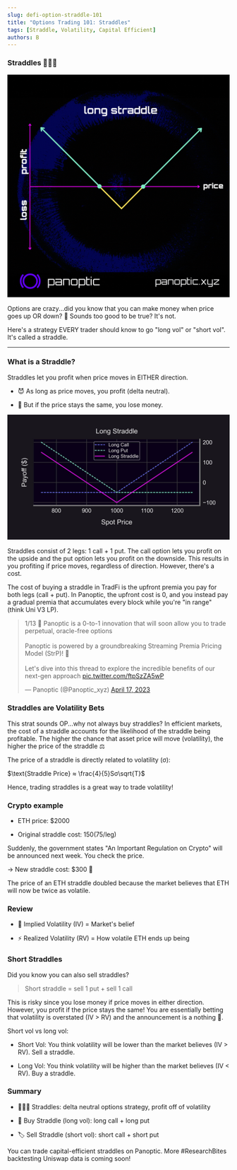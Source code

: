 ```yaml
---
slug: defi-option-straddle-101
title: "Options Trading 101: Straddles"
tags: [Straddle, Volatility, Capital Efficient]
authors: B
---
```

### Straddles 🤸🏽‍♂️
![img-1](./img-1.gif)

Options are crazy...did you know that you can make money when price goes up OR down? 🤑 Sounds too good to be true? It's not.

Here's a strategy EVERY trader should know to go "long vol" or "short vol". It's called a straddle.

<!--truncate-->

----------

### What is a Straddle?

Straddles let you profit when price moves in EITHER direction.

-   😈 As long as price moves, you profit (delta neutral).
    
-   👿 But if the price stays the same, you lose money.
    
![img-2](./img-2.jpg)

Straddles consist of 2 legs: 1 call + 1 put. The call option lets you profit on the upside and the put option lets you profit on the downside. This results in you profiting if price moves, regardless of direction. However, there's a cost.

The cost of buying a straddle in TradFi is the upfront premia you pay for both legs (call + put). In Panoptic, the upfront cost is 0, and you instead pay a gradual premia that accumulates every block while you're "in range" (think Uni V3 LP).

<blockquote class="twitter-tweet" data-conversation="none"><p lang="en" dir="ltr">1/13 🚀 Panoptic is a 0-to-1 innovation that will soon allow you to trade perpetual, oracle-free options<br/><br/>Panoptic is powered by a groundbreaking Streaming Premia Pricing Model (StrP)! 🌊<br/><br/>Let&#39;s dive into this thread to explore the incredible benefits of our next-gen approach <a href="https://t.co/ftpSzZA5wP">pic.twitter.com/ftpSzZA5wP</a></p>&mdash; Panoptic (@Panoptic_xyz) <a href="https://twitter.com/Panoptic_xyz/status/1647993380851552257?ref_src=twsrc%5Etfw">April 17, 2023</a></blockquote> <script async src="https://platform.twitter.com/widgets.js" charset="utf-8"></script>

### Straddles are Volatility Bets

This strat sounds OP...why not always buy straddles? In efficient markets, the cost of a straddle accounts for the likelihood of the straddle being profitable. The higher the chance that asset price will move (volatility), the higher the price of the straddle ⚖️

The price of a straddle is directly related to volatility (σ):

$\text{Straddle Price} ≈ \frac{4}{5}Sσ\sqrt{T}$

Hence, trading straddles is a great way to trade volatility!

### Crypto example

-   ETH price: $2000
    
-   Original straddle cost: $150 ($75/leg)
    

Suddenly, the government states "An Important Regulation on Crypto" will be announced next week. You check the price.

→ New straddle cost: $300 🚀

The price of an ETH straddle doubled because the market believes that ETH will now be twice as volatile.

### Review

-   🔮 Implied Volatility (IV) = Market's belief
    
-   ⚡️ Realized Volatility (RV) = How volatile ETH ends up being
    

### Short Straddles

Did you know you can also sell straddles?

> Short straddle = sell 1 put + sell 1 call

This is risky since you lose money if price moves in either direction. However, you profit if the price stays the same! You are essentially betting that volatility is overstated (IV > RV) and the announcement is a nothing 🍔.

Short vol vs long vol:

-   Short Vol: You think volatility will be lower than the market believes (IV > RV). Sell a straddle.
    
-   Long Vol: You think volatility will be higher than the market believes (IV < RV). Buy a straddle.
    

### Summary

-   🤸🏽‍♂️ Straddles: delta neutral options strategy, profit off of volatility
    
-   🛒 Buy Straddle (long vol): long call + long put
    
-   🏷️ Sell Straddle (short vol): short call + short put
    

You can trade capital-efficient straddles on Panoptic. More #ResearchBites backtesting Uniswap data is coming soon!
